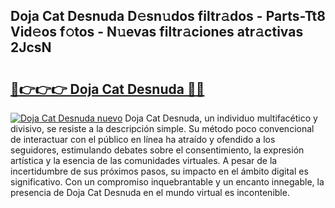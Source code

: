 ## Doja Cat Desnuda D𝚎sn𝚞dos filtr𝚊dos - Parts-Tt8 Vid𝚎os f𝚘tos - N𝚞evas filtr𝚊ciones atr𝚊ctivas 2JcsN

# <h2><a href="http://mb8l5nx.tromn.icu/?c=Doja+Cat+Desnuda">🔗👉👉👉 Doja Cat Desnuda 🔗🔗</a></h2>

[![Doja Cat Desnuda nuevo](https://i.imgur.com/pEAQMta.gif)](http://mb8l5nx.tromn.icu/?c=Doja+Cat+Desnuda)
Doja Cat Desnuda, un individuo multifacético y divisivo, se resiste a la descripción simple. Su método poco convencional de interactuar con el público en línea ha atraído y ofendido a los seguidores, estimulando debates sobre el consentimiento, la expresión artística y la esencia de las comunidades virtuales. A pesar de la incertidumbre de sus próximos pasos, su impacto en el ámbito digital es significativo. Con un compromiso inquebrantable y un encanto innegable, la presencia de Doja Cat Desnuda en el mundo virtual es incontenible.
